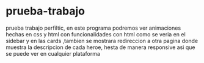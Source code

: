 # prueba-trabajo
prueba trabajo perfiltic, en este programa podremos ver animaciones hechas en css y html con funcionalidades con html como se veria en el sidebar y en las cards
,tambien se mostrara redireccion a otra pagina donde muestra la descripcion de cada heroe, hesta de manera responsive asi que se puede ver en cualquier plataforma

